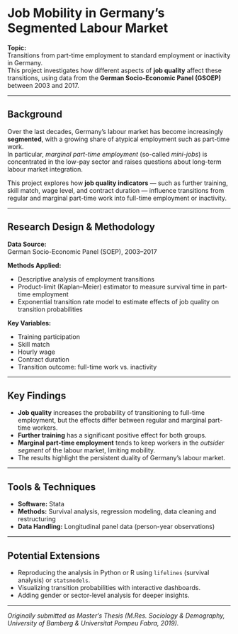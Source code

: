 # Job Mobility in Germany’s Segmented Labour Market

**Topic:**  
Transitions from part-time employment to standard employment or inactivity in Germany.  
This project investigates how different aspects of **job quality** affect these transitions, using data from the **German Socio-Economic Panel (GSOEP)** between 2003 and 2017.

---

## Background

Over the last decades, Germany’s labour market has become increasingly **segmented**, with a growing share of atypical employment such as part-time work.  
In particular, *marginal part-time employment* (so-called *mini-jobs*) is concentrated in the low-pay sector and raises questions about long-term labour market integration.

This project explores how **job quality indicators** — such as further training, skill match, wage level, and contract duration — influence transitions from regular and marginal part-time work into full-time employment or inactivity.

---

## Research Design & Methodology

**Data Source:**  
German Socio-Economic Panel (SOEP), 2003–2017  

**Methods Applied:**  
- Descriptive analysis of employment transitions  
- Product-limit (Kaplan–Meier) estimator to measure survival time in part-time employment  
- Exponential transition rate model to estimate effects of job quality on transition probabilities 

**Key Variables:**  
- Training participation  
- Skill match  
- Hourly wage  
- Contract duration  
- Transition outcome: full-time work vs. inactivity  

---

## Key Findings

- **Job quality** increases the probability of transitioning to full-time employment, but the effects differ between regular and marginal part-time workers.  
- **Further training** has a significant positive effect for both groups.  
- **Marginal part-time employment** tends to keep workers in the *outsider segment* of the labour market, limiting mobility.  
- The results highlight the persistent duality of Germany’s labour market.

---

## Tools & Techniques

- **Software:** Stata  
- **Methods:** Survival analysis, regression modeling, data cleaning and restructuring  
- **Data Handling:** Longitudinal panel data (person-year observations)  

---

## Potential Extensions

- Reproducing the analysis in Python or R using `lifelines` (survival analysis) or `statsmodels`.  
- Visualizing transition probabilities with interactive dashboards.  
- Adding gender or sector-level analysis for deeper insights.

---

*Originally submitted as Master’s Thesis (M.Res. Sociology & Demography, University of Bamberg & Universitat Pompeu Fabra, 2019).*
